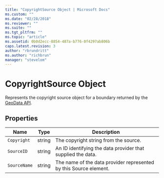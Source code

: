 ```yaml
---
title: "CopyrightSource Object | Microsoft Docs"
ms.custom: ""
ms.date: "02/28/2018"
ms.reviewer: ""
ms.suite: ""
ms.tgt_pltfrm: ""
ms.topic: "article"
ms.assetid: 0b0d2ecc-8854-487a-b776-0f4297ab806b
caps.latest.revision: 3
author: "rbrundritt"
ms.author: "richbrun"
manager: "stevelom"
---
```

# CopyrightSource Object
Represents the copyright source object for a boundary returned by the [GeoData API](Geodata%20API%20\(Preview\).xml). 

## Properties

Name               | Type              | Description
-------------------|-------------------|------------------------------------------------------------------
`Copyright`        | string            | The copyright string from the source.
`SourceID`         | string            | An ID identifying the data provider that supplied the data.
`SourceName`       | string            | The name of the data provider represented by this Source element.
